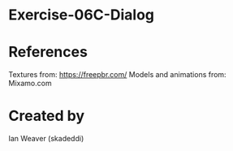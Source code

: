 # Exercise-06C-Dialog

# References

Textures from: https://freepbr.com/
Models and animations from: Mixamo.com

# Created by 
Ian Weaver (skadeddi)
